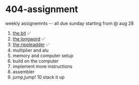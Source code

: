 # 404-assignment

weekly assignemnts -- all due sunday starting from @ aug 28
1. <a href = "https://github.com/anudeep-17/404-assignment/tree/the_bit_assignment1">the bit</a> :white_check_mark:
2. <a href = "https://github.com/anudeep-17/404-assignment/tree/the_bit_assignment2">the longword</a> :white_check_mark:
3. <a href = "https://github.com/anudeep-17/404-assignment/tree/bit_assignment3">the rippleadder</a> :white_check_mark:
4. multiplier and alu
5. memory and computer setup
6. build on the computer
7. implement more instructions
8. assembler
9. jump,jump!
10 stack it up
